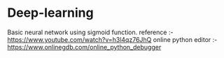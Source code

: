 # Deep-learning
Basic neural network using sigmoid function.
reference :- https://www.youtube.com/watch?v=h3l4qz76JhQ
online python editor :- https://www.onlinegdb.com/online_python_debugger
